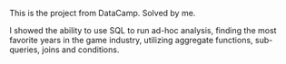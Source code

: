 This is the project from DataCamp. Solved by me.

I showed the ability to use SQL to run ad-hoc analysis, finding the most favorite years in the game industry, utilizing aggregate functions, sub-queries, joins and conditions. 
